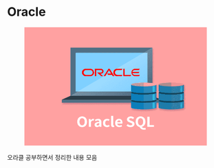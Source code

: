 # Oracle

<figure><img src="../../../.gitbook/assets/image (1) (1) (1).png" alt=""><figcaption></figcaption></figure>

오라클 공부하면서 정리한 내용 모음
